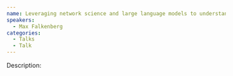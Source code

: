```yaml
---
name: Leveraging network science and large language models to understand the structure and content of climate narratives in the media
speakers:
  - Max Falkenberg
categories:
  - Talks
  - Talk
---
```


Description:
